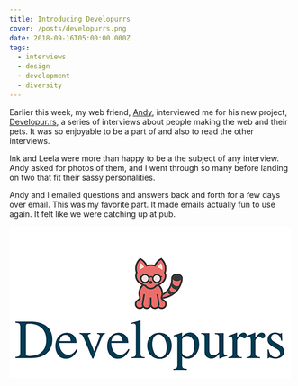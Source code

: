 ```yaml
---
title: Introducing Developurrs
cover: /posts/developurrs.png
date: 2018-09-16T05:00:00.000Z
tags:
  - interviews
  - design
  - development
  - diversity
---
```


Earlier this week, my web friend, [Andy](https://hankchizljaw.io/), interviewed me for his new project, [Developur.rs](https://developur.rs/), a series of interviews about people making the web and their pets. It was so enjoyable to be a part of and also to read the other interviews.

Ink and Leela were more than happy to be a the subject of any interview. Andy asked for photos of them, and I went through so many before landing on two that fit their sassy personalities.

Andy and I emailed questions and answers back and forth for a few days over email. This was my favorite part. It made emails actually fun to use again. It felt like we were catching up at pub.

[![Logo for developurrs with a cat. ](/static/img/posts/developurrs.png)](https://developur.rs/)
